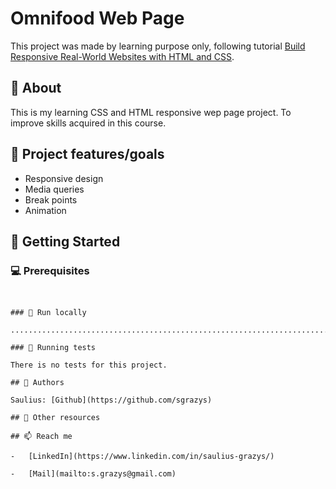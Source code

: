 # Omnifood Web Page

This project was made by learning purpose only, following tutorial [Build Responsive Real-World Websites with HTML and CSS](https://www.udemy.com/course/design-and-develop-a-killer-website-with-html5-and-css3/).

## 🌟 About

This is my learning CSS and HTML responsive wep page project. To improve skills acquired in this course.

<!-- Web page published at: [https://sgrazys.github.io/Bankist-web/](https://sgrazys.github.io/Bankist-web/) -->

## 🎯 Project features/goals

-   Responsive design
-   Media queries
-   Break points
-   Animation

## 🧰 Getting Started

### 💻 Prerequisites

<!-- Node.js - _download and install_

```
https://nodejs.org
```

Git - _download and install_

```
https://git-scm.com -->

```


### 🏃 Run locally

..............................................................................................................

### 🧪 Running tests

There is no tests for this project.

## 🥸 Authors

Saulius: [Github](https://github.com/sgrazys)

## 🔗 Other resources

## 📫 Reach me

-   [LinkedIn](https://www.linkedin.com/in/saulius-grazys/)

-   [Mail](mailto:s.grazys@gmail.com)
```
